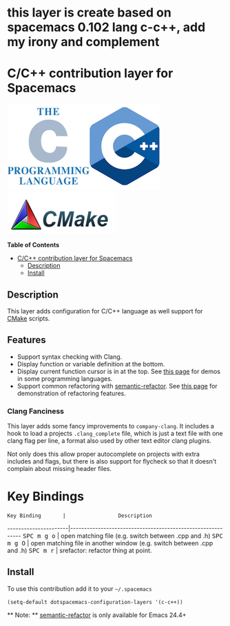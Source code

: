 # this layer is create based on spacemacs 0.102 lang c-c++, add my irony and complement
# C/C++ contribution layer for Spacemacs

![cc++](img/ccpp.jpg)
![cmake](img/cmake.png)

<!-- markdown-toc start - Don't edit this section. Run M-x markdown-toc/generate-toc again -->
**Table of Contents**

- [C/C++ contribution layer for Spacemacs](#cc-contribution-layer-for-spacemacs)
    - [Description](#description)
    - [Install](#install)

<!-- markdown-toc end -->

## Description

This layer adds configuration for C/C++ language as well support for [CMake][]
scripts.

## Features

- Support syntax checking with Clang.
- Display function or variable definition at the bottom.
- Display current function cursor is in at the top. See [this page][stickyfunc-demos]
for demos in some programming languages.
- Support common refactoring with [semantic-refactor][]. See [this page][srefactor-demos]
for demonstration of refactoring features.

### Clang Fanciness

This layer adds some fancy improvements to `company-clang`.
It includes a hook to load a projects `.clang_complete` file, which is
just a text file with one clang flag per line, a format also used by
other text editor clang plugins.

Not only does this allow proper autocomplete on projects with extra
includes and flags, but there is also support for flycheck so that it
doesn't complain about missing header files.

# Key Bindings

    Key Binding       |                 Description
----------------------|------------------------------------------------------------
<kbd>SPC m g o</kbd>  | open matching file (e.g. switch between .cpp and .h)
<kbd>SPC m g O</kbd>  | open matching file in another window (e.g. switch between .cpp and .h)
<kbd>SPC m r</kbd>    | srefactor: refactor thing at point.


## Install

To use this contribution add it to your `~/.spacemacs`

```elisp
(setq-default dotspacemacs-configuration-layers '(c-c++))
```

** Note: ** [semantic-refactor][] is only available for Emacs 24.4+

[CMake]: http://www.cmake.org/
[semantic-refactor]: https://github.com/tuhdo/semantic-refactor
[srefactor-demos]: https://github.com/tuhdo/semantic-refactor/blob/master/srefactor-demos/demos.org
[stickyfunc-demos]: https://github.com/tuhdo/semantic-stickyfunc-enhance
